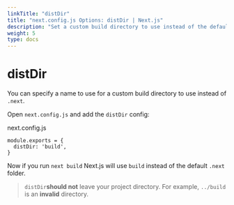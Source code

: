 ```yaml
---
linkTitle: "distDir"
title: "next.config.js Options: distDir | Next.js"
description: "Set a custom build directory to use instead of the default .next directory."
weight: 5
type: docs
---
```


# distDir

You can specify a name to use for a custom build directory to use instead of `.next`.

Open `next.config.js` and add the `distDir` config:


next.config.js
```
module.exports = {
  distDir: 'build',
}
```

Now if you run `next build` Next.js will use `build` instead of the default `.next` folder.

> `distDir`**should not** leave your project directory. For example, `../build` is an **invalid** directory.
> 

